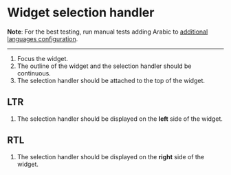 # Widget selection handler

**Note**: For the best testing, run manual tests adding Arabic to [additional languages configuration](https://ckeditor.com/docs/ckeditor5/latest/framework/guides/contributing/testing-environment.html#running-manual-tests).

---

1. Focus the widget.
1. The outline of the widget and the selection handler should be continuous.
1. The selection handler should be attached to the top of the widget.

## LTR

1. The selection handler should be displayed on the **left** side of the widget.

## RTL

1. The selection handler should be displayed on the **right** side of the widget.
